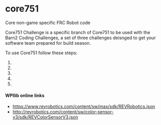# core751
Core non-game specific FRC Robot code

Core751 Challenge is a specific branch of Core751 to be used with the Barn2 Coding Challenges, a set of three challenges deisnged to get your software team prepared for build season. 

To use Core751 follow these steps:

1. 
2.
3.
4.
5.


#### WPIlib online links
- https://www.revrobotics.com/content/sw/max/sdk/REVRobotics.json
- http://revrobotics.com/content/sw/color-sensor-v3/sdk/REVColorSensorV3.json
